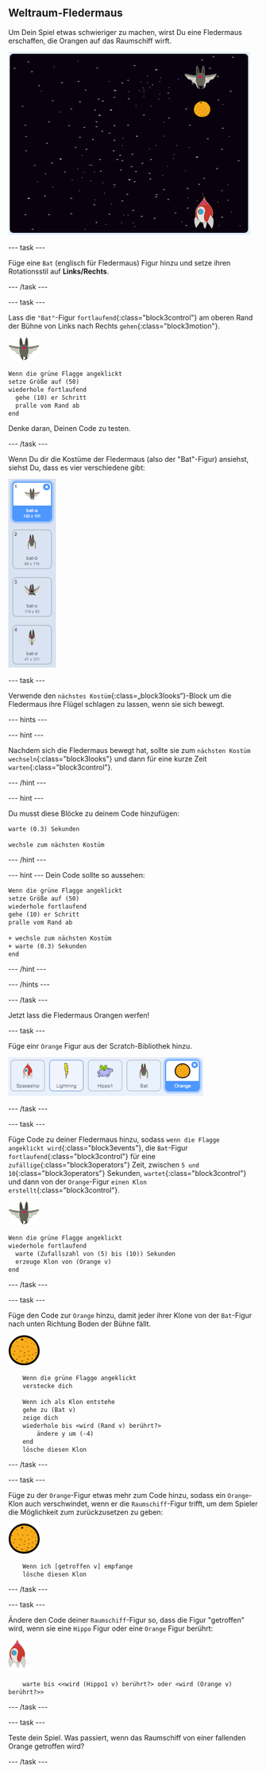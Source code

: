 ## Weltraum-Fledermaus

Um Dein Spiel etwas schwieriger zu machen, wirst Du eine Fledermaus erschaffen, die Orangen auf das Raumschiff wirft.

![eine Fledermaus wirft eine Orange auf das Raumschiff](images/bat-oranges.png)

\--- task \---

Füge eine `Bat` (englisch für Fledermaus) Figur hinzu und setze ihren Rotationsstil auf **Links/Rechts**.

\--- /task \---

\--- task \---

Lass die `"Bat"`-Figur `fortlaufend`{:class="block3control"} am oberen Rand der Bühne von Links nach Rechts `gehen`{:class="block3motion"}.

![Fledermaus Figur](images/bat-sprite.png)

```blocks3
Wenn die grüne Flagge angeklickt
setze Größe auf (50)
wiederhole fortlaufend 
  gehe (10) er Schritt
  pralle vom Rand ab
end
```

Denke daran, Deinen Code zu testen.

\--- /task \---

Wenn Du dir die Kostüme der Fledermaus (also der "Bat"-Figur) ansiehst, siehst Du, dass es vier verschiedene gibt:

![screenshot](images/invaders-bat-costume.png)

\--- task \---

Verwende den `nächstes Kostüm`{:class=„block3looks“}-Block um die Fledermaus ihre Flügel schlagen zu lassen, wenn sie sich bewegt.

\--- hints \---

\--- hint \---

Nachdem sich die Fledermaus bewegt hat, sollte sie zum `nächsten Kostüm wechseln`{:class="block3looks"} und dann für eine kurze Zeit `warten`{:class="block3control"}.

\--- /hint \---

\--- hint \---

Du musst diese Blöcke zu deinem Code hinzufügen:

```blocks3
warte (0.3) Sekunden

wechsle zum nächsten Kostüm
```

\--- /hint \---

\--- hint \--- Dein Code sollte so aussehen:

```blocks3
Wenn die grüne Flagge angeklickt
setze Größe auf (50)
wiederhole fortlaufend 
gehe (10) er Schritt
pralle vom Rand ab
  
+ wechsle zum nächsten Kostüm
+ warte (0.3) Sekunden
end
```

\--- /hint \---

\--- /hints \---

\--- /task \---

Jetzt lass die Fledermaus Orangen werfen!

\--- task \---

Füge einr `Orange` Figur aus der Scratch-Bibliothek hinzu.

![Screenshot](images/invaders-orange.png)

\--- /task \---

\--- task \---

Füge Code zu deiner Fledermaus hinzu, sodass `wenn die Flagge angeklickt wird`{:class="block3events"}, die `Bat`-Figur `fortlaufend`{:class="block3control"} für eine `zufällige`{:class="block3operators"} Zeit, zwischen `5 und 10`{:class="block3operators"} Sekunden, `wartet`{:class="block3control"} und dann von der `Orange`-Figur `einen Klon erstellt`{:class="block3control"}.

![Fledermaus Figur](images/bat-sprite.png)

```blocks3
Wenn die grüne Flagge angeklickt
wiederhole fortlaufend 
  warte (Zufallszahl von (5) bis (10)) Sekunden
  erzeuge Klon von (Orange v)
end
```

\--- /task \---

\--- task \---

Füge den Code zur `Orange` hinzu, damit jeder ihrer Klone von der `Bat`-Figur nach unten Richtung Boden der Bühne fällt.

![Orange Figur](images/orange-sprite.png)

```blocks3
    Wenn die grüne Flagge angeklickt
    verstecke dich

    Wenn ich als Klon entstehe
    gehe zu (Bat v)
    zeige dich
    wiederhole bis <wird (Rand v) berührt?> 
        ändere y um (-4)
    end
    lösche diesen Klon
```

\--- /task \---

\--- task \---

Füge zu der `Orange`-Figur etwas mehr zum Code hinzu, sodass ein `Orange`-Klon auch verschwindet, wenn er die `Raumschiff`-Figur trifft, um dem Spieler die Möglichkeit zum zurückzusetzen zu geben:

![Orange Figur](images/orange-sprite.png)

```blocks3
    Wenn ich [getroffen v] empfange
    lösche diesen Klon
```

\--- /task \---

\--- task \---

Ändere den Code deiner `Raumschiff`-Figur so, dass die Figur "getroffen" wird, wenn sie eine `Hippo` Figur oder eine `Orange` Figur berührt:

![raumschiff-Figur](images/rocket-sprite.png)

```blocks3
    warte bis <<wird (Hippo1 v) berührt?> oder <wird (Orange v) berührt?>>
```

\--- /task \---

\--- task \---

Teste dein Spiel. Was passiert, wenn das Raumschiff von einer fallenden Orange getroffen wird?

\--- /task \---
